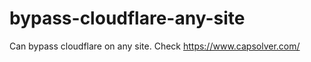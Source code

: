 # bypass-cloudflare-any-site
Can bypass cloudflare on any site. Check https://www.capsolver.com/ 











                                                                                                                                                                         